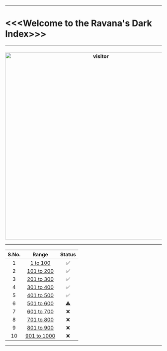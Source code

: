 ***
# <<<Welcome to the Ravana's Dark Index>>>
***
<h3 align="center"> <a href="https://t.me/r4v4n4"><img src="https://profile-counter.glitch.me/ravana69/count.svg" alt="visitor" width="600"></a> </h3>

***
| S.No. | Range  | Status |
| :---:   | :-: |  :-: | 
| 1 | [1 to 100](https://github.com/ravana69/darkindex/wiki/1-to-100) |  ✅ |
| 2 | [101 to 200](https://github.com/ravana69/darkindex/wiki/101-to-200) |  ✅ |
| 3 | [201 to 300](https://github.com/ravana69/darkindex/wiki/201-to-300) |  ✅ |
| 4 | [301 to 400](https://github.com/ravana69/darkindex/wiki/301-to-400) |  ✅ |
| 5 | [401 to 500](https://github.com/ravana69/darkindex/wiki/401-to-500) |  ✅ |
| 6 | [501 to 600](https://github.com/ravana69/darkindex/wiki/501-to-600) |  ⚠️ |
| 7 | [601 to 700](https://github.com/ravana69/darkindex/wiki/601-to-700) |  ❌ |
| 8 | [701 to 800](https://github.com/ravana69/darkindex/wiki/701-to-800) |  ❌ |
| 9 | [801 to 900](https://github.com/ravana69/darkindex/wiki/801-to-900) |  ❌ |
| 10 | [901 to 1000](https://github.com/ravana69/darkindex/wiki/901-to-1000) |  ❌ |
***
